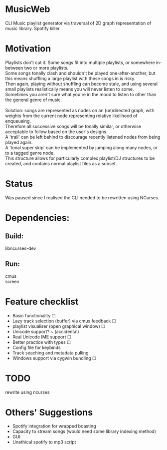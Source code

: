 # MusicWeb
CLI Music playlist generator via traversal of 2D graph representation of music library. Spotify killer.

# Motivation
Playlists don't cut it. Some songs fit into multiple playlists, or somewhere in-between two or more playlists.<br>
Some songs tonally clash and shouldn't be played one-after-another, but this means shuffling a large playlist with these songs in is risky.<br>
Then again, playing without shuffling can become stale, and using several small playlists realistically means you will never listen to some.<br>
Sometimes you aren't sure what you're in the mood to listen to other than the general genre of music.<br>
<br>
Solution: songs are represented as nodes on an (un)directed graph, with weights from the current node representing relative likelihood of enqueueing. <br>
Therefore all successive songs will be tonally similar, or otherwise acceptable to follow based on the user's designs.<br>
A 'trail' can be left behind to discourage recently listened nodes from being played again. <br>
A 'tonal super skip' can be implemented by jumping along many nodes, or to a tagged genre node. <br>
This structure allows for particularly complex playlist/DJ structures to be created, and contains normal playlist files as a subset.



# Status
Was paused since I realised the CLI needed to be rewritten using NCurses.

# Dependencies:
## Build: 
libncurses-dev<br>
## Run:
cmus<br>
screen

# Feature checklist
* Basic functionality                                               ☐
* Lazy track selection (buffer) via cmus feedback                   ☐
* playlist visualiser (open graphical window)                       ☐
* Unicode support?                                                  ~ (accidental)
* Real Unicode IME support                                          ☐
* Better practice with types                                        ☐
* Config file for keybinds
* Track seaching and metadata pulling
* Windows support via cygwin bundling                               ☐

# TODO
rewrite using ncurses

# Others' Suggestions
* Spotify integration for wrapped boasting
* Capacity to stream songs (would need some library indexing method)
* GUI
* Unethical spotify to mp3 script
